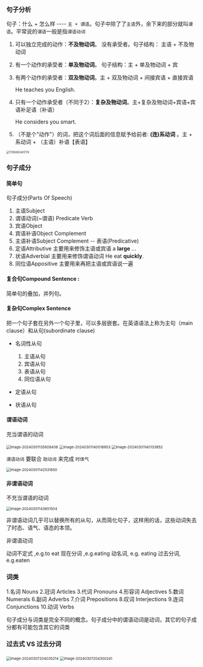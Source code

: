 ### 句子分析

句子：什么 + 怎么样  ----  `主 + 谓语`。句子中除了了`主语`外，余下来的部分就叫`谓语`。平常说的`谓语`一般是指`谓语动词`

1. 可以独立完成的动作：**不及物动词**。 没有承受者。句子结构： 主语 + 不及物动词

2. 有一个动作的承受者：**单及物动词**。 句子结构：主 + 单及物动词 + 宾

3. 有两个动作的承受者：**双及物动词**。主 + 双及物动词 + 间接宾语 + 直接宾语 

   He teaches you English.

4. 只有一个动作承受者（不同于2）：**复杂及物动词**。主+复杂及物动词+宾语+宾语补足语（补语）

   He considers you smart.

5. （不是个"动作"）的词，把这个词后面的信息赋予给前者:  **(连)系动词** 。主 + 系动词 + （主语）补语【表语】

<img src="../../images/1709262441774.jpg" alt="1709262441774" style="zoom:50%;" />

### 句子成分

#### 简单句

句子成分(Parts Of Speech)

1. 主语Subject
2. 谓语动词(~谓语) Predicate Verb
3. 宾语Object
4. 宾语补语Object Complement
5. 主语补语Subject Complement -- 表语(Predicative)
6. 定语Attributive 主要用来修饰主语或宾语   a **large** ...
7. 状语Adverbial 主要用来修饰谓语动词  He eat **quickly**.
8. 同位语Appositive 主要用来再把主语或宾语说一遍

#### 复合句Compound Sentence :

简单句的叠加，并列句。

#### 复杂句Complex Sentence

把一个句子套在另外一个句子里，可以多层嵌套。在英语语法上称为主句（main clause）和从句(subordinate clause)

* 名词性从句
  1. 主语从句
  2. 宾语从句
  3. 表语从句
  4. 同位语从句

* 定语从句
* 状语从句

#### 谓语动词

充当谓语的动词

<img src="../../images/image-20240301135928408.png" alt="image-20240301135928408" style="zoom:67%;" />

<img src="../../images/image-20240301140018953.png" alt="image-20240301140018953" style="zoom:67%;" />

<img src="../../images/image-20240301140133852.png" alt="image-20240301140133852" style="zoom:67%;" />

`谓语动词` 要联合 `助动词` 来完成 `时体气`

<img src="../../images/image-20240301142531850.png" alt="image-20240301142531850" style="zoom:67%;" />

#### 非谓语动词

不充当谓语的动词

<img src="../../images/image-20240301143651504.png" alt="image-20240301143651504" style="zoom:67%;" />

非谓语动词几乎可以替换所有的从句，从而简化句子，这样用的话，这些动词失去了时态、语气、语态的本领。

非谓语动词

动词不定式 ,e.g.to eat
现在分词 ,e.g.eating
动名词, e.g. eating
过去分词, e.g.eaten

### 词类

1.名词 Nouns
2.冠词 Articles
3.代词 Pronouns
4.形容词 Adjectives
5.数词 Numerals
6.副词 Adverbs
7.介词 Prepositions
8.叹词 Interjections
9.连词 Conjunctions
10.动词 Verbs

句子成分与词类是完全不同的概念。句子成分中的谓语动词是动词，其它的句子成分都有可能包含其它的词类

### 过去式 VS 过去分词

<img src="../../images/image-20240307204035214.png" alt="image-20240307204035214" style="zoom:67%;" />

<img src="../../images/image-20240307204300241.png" alt="image-20240307204300241" style="zoom:67%;" />

